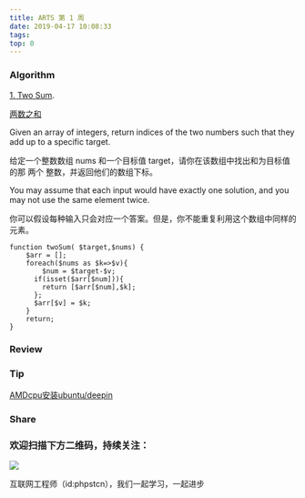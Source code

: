 ```yaml
---
title: ARTS 第 1 周
date: 2019-04-17 10:08:33
tags:
top: 0
---
```


### Algorithm

[1. Two Sum](https://leetcode.com/problems/two-sum/ "twoSum").

[两数之和](https://leetcode-cn.com/problems/two-sum/ "两数之和")

Given an array of integers, return indices of the two numbers such that they add up to a specific target.

给定一个整数数组 nums 和一个目标值 target，请你在该数组中找出和为目标值的那 两个 整数，并返回他们的数组下标。

You may assume that each input would have exactly one solution, and you may not use the same element twice.

你可以假设每种输入只会对应一个答案。但是，你不能重复利用这个数组中同样的元素。


```
function twoSum( $target,$nums) {
    $arr = [];
    foreach($nums as $k=>$v){
        $num = $target-$v;
      if(isset($arr[$num])){
        return [$arr[$num],$k];
      };
      $arr[$v] = $k;
    }
    return;
}
```

### Review

### Tip

[AMDcpu安装ubuntu/deepin](https://www.phpst.cn/2019/04/20/AMDcpu安装ubuntu-deepin/ "AMDcpu安装ubuntu-deepin")

### Share

### 欢迎扫描下方二维码，持续关注：

![](http://ww1.sinaimg.cn/large/a616b9a4gy1g4xzv954a4j20760763yo.jpg)

互联网工程师（id:phpstcn），我们一起学习，一起进步
